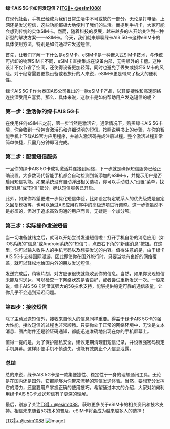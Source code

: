 **绿卡AIS 5G卡如何发短信？[[TG💪+ @esim1088](https://t.me/s/esim1088)]**

在现代社会，手机已经成为我们日常生活中不可或缺的一部分。无论是打电话、上网还是发送短信，这些功能都极大地便利了我们的生活。而提到手机卡，大家可能会想到传统的实体SIM卡。然而，随着科技的发展，越来越多的人开始关注到一种新型的解决方案——eSIM卡。今天，我们就来聊聊绿卡AIS 5G卡这种eSIM卡的具体使用方法，特别是如何通过它发送短信。

首先，让我们了解一下什么是eSIM卡。eSIM卡是一种嵌入式SIM卡技术，与传统可拆卸的物理SIM卡不同，eSIM卡直接集成在设备内部，无需额外的卡槽。这种设计不仅节省了空间，还使得设备更加轻薄，同时也避免了丢失或损坏SIM卡的风险。对于经常需要更换设备或者旅行的人来说，eSIM卡更是带来了极大的便利性。

绿卡AIS 5G卡作为泰国AIS公司推出的一款eSIM卡产品，以其便捷性和高速网络连接深受用户喜爱。那么，具体来说，这款卡是如何帮助用户发送短信的呢？

### **第一步：激活你的绿卡AIS 5G卡**
在使用任何eSIM卡之前，第一步当然是激活它。通常情况下，购买绿卡AIS 5G卡后，你会收到一份包含激活码和详细说明的短信。按照说明书上的步骤，在你的智能手机上下载AIS官方应用程序，并输入激活码完成注册过程。整个激活过程非常简单快捷，只需几分钟即可完成。

### **第二步：配置短信服务**
一旦你的绿卡AIS 5G卡成功激活并连接到网络，下一步就是确保短信服务已经正确设置。大多数现代智能手机都会自动检测到新添加的eSIM卡，并提示用户是否启用短信功能。如果系统没有自动弹出相关选项，你可以手动进入“设置”菜单，找到“消息”或“短信”部分，确认短信服务已开启。

此外，如果你希望更进一步优化短信体验，比如设定特定联系人的优先级或是自定义回复模板等，也可以通过AIS应用程序中的高级选项进行调整。这一步骤虽然不是必须的，但对于追求高效沟通的用户而言，无疑是一个加分项。

### **第三步：实际操作发送短信**
当一切准备就绪之后，就可以开始尝试发送短信啦！打开手机自带的消息应用（如iOS系统的“信息”或Android系统的“短信”），点击右下角的“新建消息”按钮。在这里，你可以输入收件人的手机号码以及想要发送的内容。值得注意的是，由于绿卡AIS 5G卡支持国际漫游，因此即使你在国外旅行时，只要当地有良好的网络覆盖，就可以轻松地给国内外的朋友发送短信。

发送完成后，稍等片刻，对方应该很快就能收到你的信息。当然，如果你发现短信未能及时送达，可以检查一下网络状态是否良好，或者尝试重新发送一次。一般来说，绿卡AIS 5G卡凭借其强大的5G技术支持，能够提供稳定可靠的通信质量，让你几乎不会遇到延迟问题。

### **第四步：接收短信**
除了主动发送短信外，接收来自他人的信息同样重要。得益于绿卡AIS 5G卡的强大性能，接收短信的过程也非常顺畅。只要你处于正常的网络环境中，无论是文本消息、图片附件还是验证码通知，都能迅速准确地出现在你的手机屏幕上。

值得一提的是，为了保护隐私安全，建议定期清理旧短信记录，并设置强密码锁定手机屏幕。这样即便手机不慎遗失，也能有效防止个人信息泄露。

### **总结**
总的来说，绿卡AIS 5G卡是一款集便捷性、稳定性于一身的理想通讯工具。无论是在国内还是国外，它都能够为你带来流畅的短信发送体验。当然，要想充分发挥它的潜力，还需要用户掌握正确的使用技巧。希望通过本文的介绍，大家对如何利用绿卡AIS 5G卡发送短信有了更深的理解。

最后，别忘了关注[TG💪+ @esim1088](https://t.me/s/esim1088)，获取更多关于eSIM卡的相关资讯和技术支持。相信未来随着5G技术的普及，eSIM卡将会成为越来越多人的选择！

[[TG💪+ @esim1088](https://t.me/s/esim1088) ![Image](https://i.postimg.cc/4NQfJmqS/Snipaste-2025-05-13-00-14-12.png)]